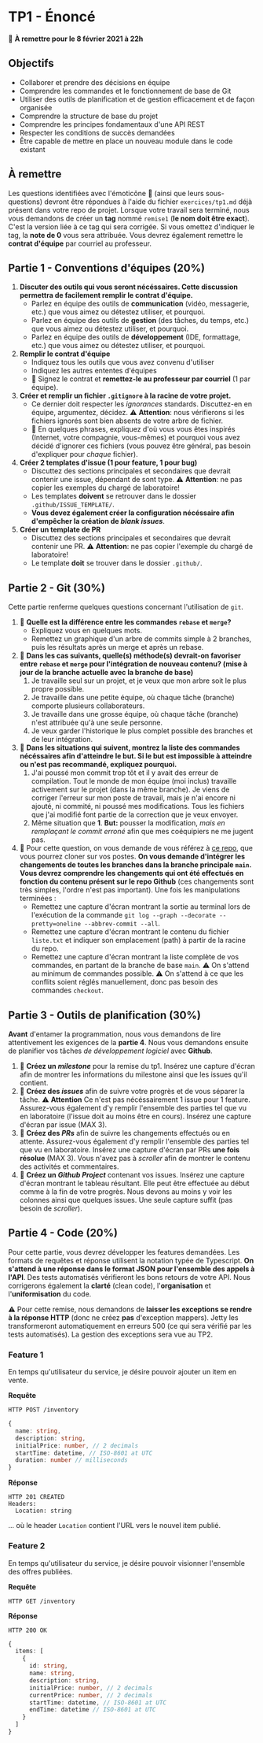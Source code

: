 # TP1 - Énoncé

:calendar: **À remettre pour le 8 février 2021 à 22h**

## Objectifs

- Collaborer et prendre des décisions en équipe
- Comprendre les commandes et le fonctionnement de base de Git
- Utiliser des outils de planification et de gestion efficacement et de façon organisée
- Comprendre la structure de base du projet
- Comprendre les principes fondamentaux d'une API REST
- Respecter les conditions de succès demandées
- Être capable de mettre en place un nouveau module dans le code existant

## À remettre

Les questions identifiées avec l'émoticône :scroll: (ainsi que leurs sous-questions) devront être répondues à l'aide du fichier `exercices/tp1.md` déjà présent dans votre repo de projet. Lorsque votre travail sera terminé, nous vous demandons de créer un **tag** nommé `remise1` (**le nom doit être exact**). C'est la version liée à ce tag qui sera corrigée. Si vous omettez d'indiquer le tag, la **note de 0** vous sera attribuée. Vous devrez également remettre le **contrat d'équipe** par courriel au professeur.

## Partie 1 - Conventions d'équipes (20%)

1. **Discuter des outils qui vous seront nécéssaires. Cette discussion permettra de facilement remplir le contrat d'équipe.**
    - Parlez en équipe des outils de **communication** (vidéo, messagerie, etc.) que vous aimez ou détestez utiliser, et pourquoi.
    - Parlez en équipe des outils de **gestion** (des tâches, du temps, etc.) que vous aimez ou détestez utiliser, et pourquoi.
    - Parlez en équipe des outils de **développement** (IDE, formattage, etc.) que vous aimez ou détestez utiliser, et pourquoi.
2. **Remplir le contrat d'équipe**
    - Indiquez tous les outils que vous avez convenu d'utiliser
    - Indiquez les autres ententes d'équipes
    - :email: Signez le contrat et **remettez-le au professeur par courriel** (1 par équipe).
3. **Créer et remplir un fichier `.gitignore` à la racine de votre projet.**
    - Ce dernier doit respecter les *ignorances* standards. Discuttez-en en équipe, argumentez, décidez. :warning: **Attention**: nous vérifierons si les fichiers ignorés sont bien absents de votre arbre de fichier.
    - :scroll: En quelques phrases, expliquez d'où vous vous êtes inspirés (Internet, votre compagnie, vous-mêmes) et pourquoi vous avez décidé d'ignorer ces fichiers (vous pouvez être général, pas besoin d'expliquer pour *chaque* fichier).
4. **Créer 2 templates d'issue (1 pour feature, 1 pour bug)**
    - Discuttez des sections principales et secondaires que devrait contenir une issue, dépendant de sont type. :warning: **Attention**: ne pas copier les exemples du chargé de laboratoire!
    - Les templates **doivent** se retrouver dans le dossier `.github/ISSUE_TEMPLATE/`.
    - **Vous devez également créer la configuration nécéssaire afin d'empêcher la création de *blank issues***.
5. **Créer un template de PR**
    - Discuttez des sections principales et secondaires que devrait contenir une PR. :warning: **Attention**: ne pas copier l'exemple du chargé de laboratoire!
    - Le template **doit** se trouver dans le dossier `.github/`.

## Partie 2 - Git (30%)

Cette partie renferme quelques questions concernant l'utilisation de `git`.

1. :scroll: **Quelle est la différence entre les commandes `rebase` et `merge`?**
    - Expliquez vous en quelques mots.
    - Remettez un graphique d'un arbre de commits simple à 2 branches, puis les résultats après un merge et après un rebase.
2. :scroll: **Dans les cas suivants, quelle(s) méthode(s) devrait-on favoriser entre `rebase` et `merge` pour l'intégration de nouveau contenu? (mise à jour de la branche actuelle avec la branche de base)**
    1. Je travaille seul sur un projet, et je veux que mon arbre soit le plus propre possible.
    2. Je travaille dans une petite équipe, où chaque tâche (branche) comporte plusieurs collaborateurs.
    3. Je travaille dans une grosse équipe, où chaque tâche (branche) n'est attribuée qu'à une seule personne.
    4. Je veux garder l'historique le plus complet possible des branches et de leur intégration.
3. :scroll: **Dans les situations qui suivent, montrez la liste des commandes nécéssaires afin d'atteindre le but. Si le but est impossible à atteindre ou n'est pas recommandé, expliquez pourquoi.**
    1. J'ai poussé mon commit trop tôt et il y avait des erreur de compilation. Tout le monde de mon équipe (moi inclus) travaille activement sur le projet (dans la même branche). Je viens de corriger l'erreur sur mon poste de travail, mais je n'ai encore ni ajouté, ni commité, ni poussé mes modifications. Tous les fichiers que j'ai modifié font partie de la correction que je veux envoyer.
    2. Même situation que **1**. **But:** pousser la modification, *mais en remplaçant le commit erroné* afin que mes coéquipiers ne me jugent pas.
4. :scroll: Pour cette question, on vous demande de vous référez à [ce repo](https://github.com/glo2003/H21-tp1-git), que vous pourrez cloner sur vos postes. **On vous demande d'intégrer les changements de toutes les branches dans la branche principale `main`. Vous devrez comprendre les changements qui ont été effectués en fonction du contenu présent sur le repo Github** (ces changements sont très simples, l'ordre n'est pas important). Une fois les manipulations terminées :
    - Remettez une capture d'écran montrant la sortie au terminal lors de l'exécution de la commande `git log --graph --decorate --pretty=oneline --abbrev-commit --all`.
    - Remettez une capture d'écran montrant le contenu du fichier `liste.txt` et indiquer son emplacement (path) à partir de la racine du repo.
    - Remettez une capture d'écran montrant la liste complète de vos commandes, en partant de la branche de base `main`. :warning: On s'attend au minimum de commandes possible. :warning: On s'attend à ce que les conflits soient réglés manuellement, donc pas besoin des commandes `checkout`.

## Partie 3 - Outils de planification (30%)

**Avant** d'entamer la programmation, nous vous demandons de lire attentivement les exigences de la **partie 4**. Nous vous demandons ensuite de planifier vos tâches *de développement logiciel* avec **Github**. 

1. :scroll: **Créez un *milestone*** pour la remise du tp1. Insérez une capture d'écran afin de montrer les informations du milestone ainsi que les issues qu'il contient.
2. :scroll: **Créez des *issues*** afin de suivre votre progrès et de vous séparer la tâche. :warning: **Attention** Ce n'est pas nécéssairement 1 issue pour 1 feature. Assurez-vous également d'y remplir l'ensemble des parties tel que vu en laboratoire (l'issue doit au moins être en cours). Insérez une capture d'écran par issue (MAX 3). 
3. :scroll: **Créez des *PRs*** afin de suivre les changements effectués ou en attente. Assurez-vous également d'y remplir l'ensemble des parties tel que vu en laboratoire. Insérez une capture d'écran par PRs **une fois résolue** (MAX 3). Vous n'avez pas à *scroller* afin de montrer le contenu des activités et commentaires.
4. :scroll: **Créez un *Github Project*** contenant vos issues. Insérez une capture d'écran montrant le tableau résultant. Elle peut être effectuée au début comme à la fin de votre progrès. Nous devons au moins y voir les colonnes ainsi que quelques issues. Une seule capture suffit (pas besoin de *scroller*).

## Partie 4 - Code (20%)

Pour cette partie, vous devrez développer les features demandées. Les formats de requêtes et réponse utilisent la notation typée de Typescript. **On s'attend à une réponse dans le format JSON pour l'ensemble des appels à l'API**. Des tests automatisés vérifieront les bons retours de votre API. Nous corrigerons également la **clarté** (clean code), l'**organisation** et l'**uniformisation** du code.

:warning: Pour cette remise, nous demandons de **laisser les exceptions se rendre à la réponse HTTP** (donc ne créez **pas** d'exception mappers). Jetty les transformeront automatiquement en erreurs 500 (ce qui sera vérifié par les tests automatisés). La gestion des exceptions sera vue au TP2.

### Feature 1

En temps qu'utilisateur du service, je désire pouvoir ajouter un item en vente.

**Requête**
```
HTTP POST /inventory
```
```ts
{
  name: string,
  description: string,
  initialPrice: number, // 2 decimals
  startTime: datetime, // ISO-8601 at UTC
  duration: number // milliseconds
}
```

**Réponse**
```
HTTP 201 CREATED
Headers:
  Location: string
```

... où le header `Location` contient l'URL vers le nouvel item publié.


### Feature 2

En temps qu'utilisateur du service, je désire pouvoir visionner l'ensemble des offres publiées.

**Requête**
```
HTTP GET /inventory
```

**Réponse**
```
HTTP 200 OK
```
```ts
{
  items: [
    {
      id: string,
      name: string,
      description: string,
      initialPrice: number, // 2 decimals
      currentPrice: number, // 2 decimals
      startTime: datetime, // ISO-8601 at UTC
      endTime: datetime // ISO-8601 at UTC
    }
  ]
}
```
